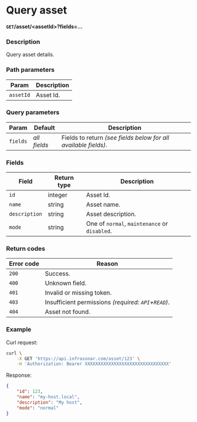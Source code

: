 # Query asset
**`GET`/asset/<assetId\>?fields=...**

### Description
Query asset details.

### Path parameters
Param               | Description
--------------------|-------------
`assetId`           | Asset Id.

### Query parameters
Param               | Default           | Description
--------------------|-------------------|-------------
`fields`            | _all fields_      | Fields to return _(see fields below for all available fields)_.

### Fields
Field               | Return type   | Description
--------------------|---------------|-------------
`id`                | integer       | Asset Id.
`name`              | string        | Asset name.
`description`       | string        | Asset description.
`mode`              | string        | One of `normal`, `maintenance` or `disabled`.


### Return codes
Error code  | Reason
------------|--------
`200`       | Success.
`400`       | Unknown field.
`401`       | Invalid or missing token.
`403`       | Insufficient permissions _(required: `API`+`READ`)_.
`404`       | Asset not found.

### Example
Curl request:
```bash
curl \
    -X GET 'https://api.infrasonar.com/asset/123' \
    -H 'Authorization: Bearer XXXXXXXXXXXXXXXXXXXXXXXXXXXXXXXX'
```

Response:
```json
{
    "id": 123,
    "name": "my-host.local",
    "description": "My host",
    "mode": "normal"
}
```
